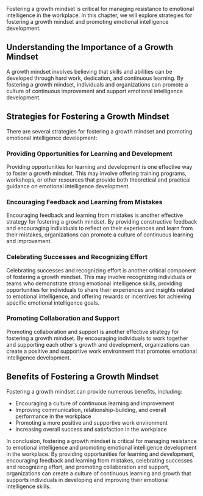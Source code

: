 
Fostering a growth mindset is critical for managing resistance to emotional intelligence in the workplace. In this chapter, we will explore strategies for fostering a growth mindset and promoting emotional intelligence development.

Understanding the Importance of a Growth Mindset
------------------------------------------------

A growth mindset involves believing that skills and abilities can be developed through hard work, dedication, and continuous learning. By fostering a growth mindset, individuals and organizations can promote a culture of continuous improvement and support emotional intelligence development.

Strategies for Fostering a Growth Mindset
-----------------------------------------

There are several strategies for fostering a growth mindset and promoting emotional intelligence development:

### Providing Opportunities for Learning and Development

Providing opportunities for learning and development is one effective way to foster a growth mindset. This may involve offering training programs, workshops, or other resources that provide both theoretical and practical guidance on emotional intelligence development.

### Encouraging Feedback and Learning from Mistakes

Encouraging feedback and learning from mistakes is another effective strategy for fostering a growth mindset. By providing constructive feedback and encouraging individuals to reflect on their experiences and learn from their mistakes, organizations can promote a culture of continuous learning and improvement.

### Celebrating Successes and Recognizing Effort

Celebrating successes and recognizing effort is another critical component of fostering a growth mindset. This may involve recognizing individuals or teams who demonstrate strong emotional intelligence skills, providing opportunities for individuals to share their experiences and insights related to emotional intelligence, and offering rewards or incentives for achieving specific emotional intelligence goals.

### Promoting Collaboration and Support

Promoting collaboration and support is another effective strategy for fostering a growth mindset. By encouraging individuals to work together and supporting each other's growth and development, organizations can create a positive and supportive work environment that promotes emotional intelligence development.

Benefits of Fostering a Growth Mindset
--------------------------------------

Fostering a growth mindset can provide numerous benefits, including:

* Encouraging a culture of continuous learning and improvement
* Improving communication, relationship-building, and overall performance in the workplace
* Promoting a more positive and supportive work environment
* Increasing overall success and satisfaction in the workplace

In conclusion, fostering a growth mindset is critical for managing resistance to emotional intelligence and promoting emotional intelligence development in the workplace. By providing opportunities for learning and development, encouraging feedback and learning from mistakes, celebrating successes and recognizing effort, and promoting collaboration and support, organizations can create a culture of continuous learning and growth that supports individuals in developing and improving their emotional intelligence skills.

